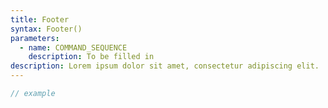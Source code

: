 ```yaml
---
title: Footer
syntax: Footer()
parameters:
  - name: COMMAND_SEQUENCE
    description: To be filled in
description: Lorem ipsum dolor sit amet, consectetur adipiscing elit.
---
```


```javascript
// example
```